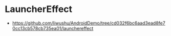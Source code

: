 # LauncherEffect

- https://github.com/liwushu/AndroidDemo/tree/cd032f6bc6aad3ead8fe70cc13cb578cb735ea01/launchereffect
